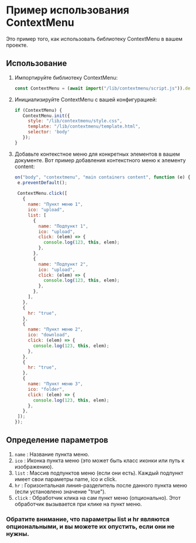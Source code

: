 # Пример использования ContextMenu

Это пример того, как использовать библиотеку ContextMenu в вашем проекте.

## Использование

1. Импортируйте библиотеку ContextMenu:
   ```javascript
   const ContextMenu = (await import("/lib/contextmenu/script.js")).default;

2. Инициализируйте ContextMenu с вашей конфигурацией:
   ```javascript
   if (ContextMenu) {
      ContextMenu.init({
        style: "/lib/contextmenu/style.css",
        template: "/lib/contextmenu/template.html",
        selector: 'body'
      });
   }

3. Добавьте контекстное меню для конкретных элементов в вашем документе. Вот пример добавления контекстного меню к элементу content:
   ```javascript
   on("body", "contextmenu", "main containers content", function (e) {
    e.preventDefault();
  
    ContextMenu.click([
      {
        name: "Пункт меню 1",
        ico: "upload",
        list: [
          {
            name: "Подпункт 1",
            ico: "upload",
            click: (elem) => {
              console.log(123, this, elem);
            },
          },
          {
            name: "Подпункт 2",
            ico: "upload",
            click: (elem) => {
              console.log(123, this, elem);
            },
          },
        ],
      },
      {
        hr: "true",
      },
      {
        name: "Пункт меню 2",
        ico: "download",
        click: (elem) => {
          console.log(123, this, elem);
        },
      },
      {
        hr: "true",
      },
      {
        name: "Пункт меню 3",
        ico: "folder",
        click: (elem) => {
          console.log(123, this, elem);
        },
      },
    ]);
   });

## Определение параметров
1. `name` : Название пункта меню.<br>
2. `ico` : Иконка пункта меню (это может быть класс иконки или путь к изображению).<br>
3. `list` : Массив подпунктов меню (если они есть). Каждый подпункт имеет свои параметры name, ico и click.<br>
4. `hr` : Горизонтальная линия-разделитель после данного пункта меню (если установлено значение "true").<br>
5. `click` : Обработчик клика на сам пункт меню (опционально). Этот обработчик вызывается при клике на пункт меню.<br>

### Обратите внимание, что параметры list и hr являются опциональными, и вы можете их опустить, если они не нужны.
